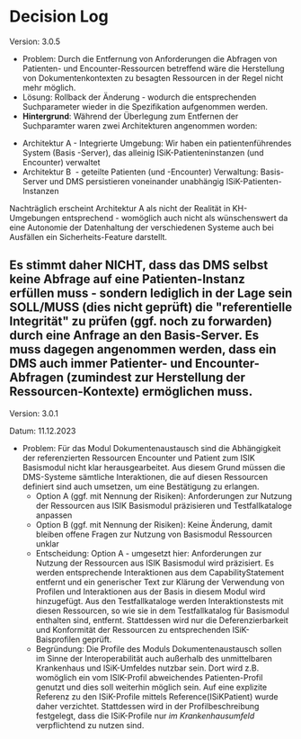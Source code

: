 # Decision Log

Version: 3.0.5

* Problem: Durch die Entfernung von Anforderungen die Abfragen von Patienten- und Encounter-Ressourcen betreffend wäre die Herstellung von Dokumentenkontexten zu besagten Ressourcen in der Regel nicht mehr möglich.
* Lösung: Rollback der Änderung - wodurch die entsprechenden Suchparameter wieder in die Spezifikation aufgenommen werden.
* **Hintergrund**: 
Während der Überlegung zum Entfernen der Suchparamter waren zwei Architekturen angenommen worden:
- Architektur A - Integrierte Umgebung: Wir haben ein patientenführendes System (Basis -Server), das alleinig ISiK-Patienteninstanzen (und Encounter) verwaltet
- Architektur B  - geteilte Patienten (und -Encounter) Verwaltung: Basis-Server und DMS persistieren voneinander unabhängig ISiK-Patienten-Instanzen

Nachträglich erscheint Architektur A als nicht der Realität in KH-Umgebungen entsprechend - womöglich auch nicht als wünschenswert da eine Autonomie der Datenhaltung der verschiedenen Systeme auch bei Ausfällen ein Sicherheits-Feature darstellt.

Es stimmt daher NICHT, dass das DMS selbst keine Abfrage auf eine Patienten-Instanz erfüllen muss - sondern lediglich in der Lage sein SOLL/MUSS (dies nicht geprüft) die "referentielle Integrität" zu prüfen (ggf. noch zu forwarden) durch eine Anfrage an den Basis-Server.
Es muss dagegen angenommen werden, dass ein DMS auch immer Patienter- und Encounter-Abfragen (zumindest zur Herstellung der Ressourcen-Kontexte) ermöglichen muss. 
----
Version: 3.0.1

Datum: 11.12.2023

* Problem: Für das Modul Dokumentenaustausch sind die Abhängigkeit der referenzierten Ressourcen Encounter und Patient zum ISIK Basismodul nicht klar herausgearbeitet. Aus diesem Grund müssen die DMS-Systeme sämtliche Interaktionen, die auf diesen Ressourcen definiert sind auch umsetzen, um eine Bestätigung zu erlangen. 
  * Option A (ggf. mit Nennung der Risiken): Anforderungen zur Nutzung der Ressourcen aus ISIK Basismodul präzisieren und Testfallkataloge anpassen
  * Option B (ggf. mit Nennung der Risiken): Keine Änderung, damit bleiben offene Fragen zur Nutzung von Basismodul Ressourcen unklar
  * Entscheidung: Option A - umgesetzt hier: Anforderungen zur Nutzung der Ressourcen aus ISIK Basismodul wird präzisiert. Es werden entsprechende Interaktionen aus dem CapabilityStatement entfernt und ein generischer Text zur Klärung der Verwendung von Profilen und Interaktionen aus der Basis in diesem Modul wird hinzugefügt. Aus den Testfallkataloge werden Interaktionstests mit diesen Ressourcen, so wie sie in dem Testfallkatalog für Basismodul enthalten sind, entfernt. Stattdessen wird nur die Deferenzierbarkeit und Konformität der Ressourcen zu entsprechenden ISiK-Baisprofilen geprüft. 
  * Begründung: Die Profile des Moduls Dokumentenaustausch sollen im Sinne der Interoperabilität auch außerhalb des unmittelbaren Krankenhaus und ISiK-Umfeldes nutzbar sein. Dort wird z.B. womöglich ein vom ISIK-Profil abweichendes Patienten-Profil genutzt und dies soll weiterhin möglich sein. Auf eine explizite Referenz zu den ISiK-Profile mittels Reference(ISiKPatient) wurde daher verzichtet. Stattdessen wird in der Profilbeschreibung festgelegt, dass die ISiK-Profile nur *im Krankenhausumfeld* verpflichtend zu nutzen sind.
